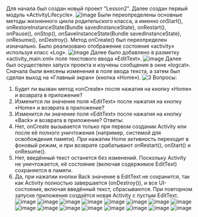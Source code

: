 Для начала был создан новый проект "Lesson2". Далее создан первый модуль «ActivityLifecycle». 
![image](https://github.com/user-attachments/assets/639faba7-54c1-4beb-86a4-1e4b28bbbf9f)
Были переопределены основные методы жизненного цикла родительского класса, а именно onStart(), onRestoreInstanceState(Bundle savedInstanceState), onRestart(), onPause(), onStop(), onSaveInstanceState(Bundle savedInstanceState), onResume(), onDestroy().
Метод onCreate() был переопределен изначально. Было реализовано отображение состояния «activity» используя класс «Log». 
![image](https://github.com/user-attachments/assets/c92acce2-c98e-4275-bf26-e1f6d0a8e7e0)
Далее было добавлено в разметку «activity_main.xml» поле текстового ввода
«EditText».
![image](https://github.com/user-attachments/assets/aa2c9853-5a76-43a0-9b7a-26cecb59fb4a)
Далее был осуществлен запуск проекта и изучены сообщения в окне «logcat». Сначала были внесены изменения в поле ввода текста, а затем был сделан выход на «Главный экран» (кнопка «Home»).
![3](https://github.com/user-attachments/assets/3b2e7f73-1151-4188-92d8-206024c51193)
Вопросы:
1. Будет ли вызван метод «onCreate» после нажатия на кнопку «Home» и возврата
в приложение?
2. Изменится ли значение поля «EditText» после нажатия на кнопку «Home» и
возврата в приложение?
3. Изменится ли значение поля «EditText» после нажатия на кнопку «Back» и
возврата в приложение?
Ответы:
1. Нет, onCreate вызывается только при первом создании Activity или после её полного уничтожения (например, системой для освобождения памяти). При нажатии Home активность переходит в фоновый режим, и при возврате срабатывают onRestart(), onStart() и onResume().
2. Нет, введённый текст останется без изменений. Поскольку Activity не уничтожается, её состояние (включая содержимое EditText) сохраняется в памяти.
3. Да, при нажатии кнопки Back значение в EditText не сохранится, так как Activity полностью завершается (onDestroy()), и все UI-состояния, включая введённый текст, сбрасываются. При повторном запуске приложения создаётся новая Activity с пустым EditText.
![image](https://github.com/user-attachments/assets/d4490df6-3bd3-438f-8044-906e7559d40a)
![image](https://github.com/user-attachments/assets/d9a71a46-38c8-4856-b933-f1c7a645e645)
![image](https://github.com/user-attachments/assets/1e5bbed6-2560-4bf4-ac20-22c5470dc789)
![image](https://github.com/user-attachments/assets/5049b935-04d1-4b75-8eaa-54633653ffcf)
![image](https://github.com/user-attachments/assets/5b03828a-fad7-4787-bf4e-a03ffa87938d)
![image](https://github.com/user-attachments/assets/7edfac81-5599-4dae-a450-c567b1897232)
![image](https://github.com/user-attachments/assets/19b757ca-3e28-49f9-a4ca-f4186d5b476b)
![image](https://github.com/user-attachments/assets/1b385475-95f4-40b4-8ef3-babc5e2dc98e)
![image](https://github.com/user-attachments/assets/12c695b4-d265-4218-89e9-d3a474b6c6db)
![image](https://github.com/user-attachments/assets/aef790dd-8cb2-4704-830d-81d57922f800)
![image](https://github.com/user-attachments/assets/bbc659b5-1b42-439c-83b4-73abd7063f63)
![image](https://github.com/user-attachments/assets/e3325563-701f-4a03-8875-fdc9c739e1e2)
![image](https://github.com/user-attachments/assets/1246c06c-40b4-41a6-a592-811145b465ee)
![image](https://github.com/user-attachments/assets/2b017a61-f778-419f-b73b-fb6d9d3cc5a5)
![image](https://github.com/user-attachments/assets/248a9bde-e80a-49c1-9711-d5db2d4446f7)
![image](https://github.com/user-attachments/assets/4862f4f6-952a-4ef8-a94e-984aa6b74e5b)


